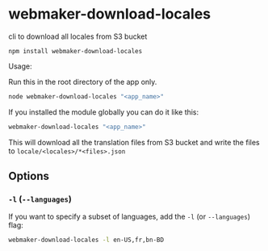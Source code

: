 webmaker-download-locales
=========================

cli to download all locales from S3 bucket

```
npm install webmaker-download-locales
```

Usage:

Run this in the root directory of the app only.

```bash
node webmaker-download-locales "<app_name>"
```

If you installed the module globally you can do it like this:

```bash
webmaker-download-locales "<app_name>"

```

This will download all the translation files from S3 bucket and write the files to `locale/<locales>/*<files>.json`

## Options

### `-l` (`--languages`)

If you want to specify a subset of languages, add the `-l` (or `--languages`) flag:

```bash
webmaker-download-locales -l en-US,fr,bn-BD
```
